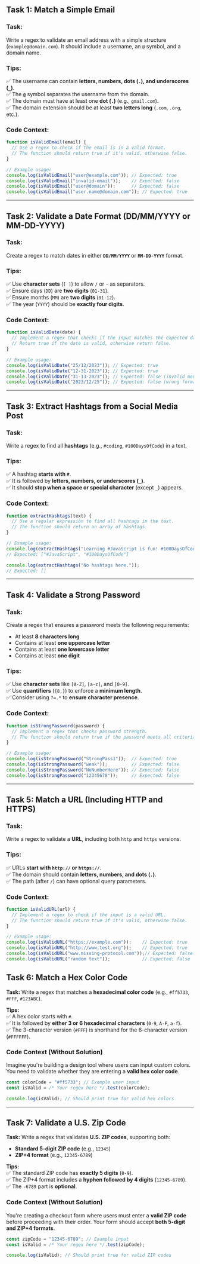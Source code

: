 ## **Task 1: Match a Simple Email**  
### **Task:**  
Write a regex to validate an email address with a simple structure (`example@domain.com`). It should include a username, an `@` symbol, and a domain name.  

### **Tips:**  
✅ The username can contain **letters, numbers, dots (`.`), and underscores (`_`)**.  
✅ The **`@`** symbol separates the username from the domain.  
✅ The domain must have at least one **dot (`.`)** (e.g., `gmail.com`).  
✅ The domain extension should be at least **two letters long** (`.com`, `.org`, etc.).  

### **Code Context:**  
```js
function isValidEmail(email) {
  // Use a regex to check if the email is in a valid format.
  // The function should return true if it's valid, otherwise false.
}

// Example usage:
console.log(isValidEmail("user@example.com")); // Expected: true
console.log(isValidEmail("invalid-email"));    // Expected: false
console.log(isValidEmail("user@domain"));      // Expected: false
console.log(isValidEmail("user.name@domain.com")); // Expected: true
```

---

## **Task 2: Validate a Date Format (DD/MM/YYYY or MM-DD-YYYY)**  
### **Task:**  
Create a regex to match dates in either **`DD/MM/YYYY`** or **`MM-DD-YYYY`** format.  

### **Tips:**  
✅ Use **character sets** (`[ ]`) to allow `/` or `-` as separators.  
✅ Ensure days (`DD`) are **two digits** (`01-31`).  
✅ Ensure months (`MM`) are **two digits** (`01-12`).  
✅ The year (`YYYY`) should be **exactly four digits**.  

### **Code Context:**  
```js
function isValidDate(date) {
  // Implement a regex that checks if the input matches the expected date formats.
  // Return true if the date is valid, otherwise return false.
}

// Example usage:
console.log(isValidDate("25/12/2023")); // Expected: true
console.log(isValidDate("12-31-2023")); // Expected: true
console.log(isValidDate("31-13-2023")); // Expected: false (invalid month)
console.log(isValidDate("2023/12/25")); // Expected: false (wrong format)
```

---

## **Task 3: Extract Hashtags from a Social Media Post**  
### **Task:**  
Write a regex to find all **hashtags** (e.g., `#coding`, `#100DaysOfCode`) in a text.  

### **Tips:**  
✅ A hashtag **starts with `#`**.  
✅ It is followed by **letters, numbers, or underscores (`_`)**.  
✅ It should **stop when a space or special character** (except `_`) appears.  

### **Code Context:**  
```js
function extractHashtags(text) {
  // Use a regular expression to find all hashtags in the text.
  // The function should return an array of hashtags.
}

// Example usage:
console.log(extractHashtags("Learning #JavaScript is fun! #100DaysOfCode")); 
// Expected: ["#JavaScript", "#100DaysOfCode"]

console.log(extractHashtags("No hashtags here.")); 
// Expected: []
```

---

## **Task 4: Validate a Strong Password**  
### **Task:**  
Create a regex that ensures a password meets the following requirements:  
- At least **8 characters long**  
- Contains at least **one uppercase letter**  
- Contains at least **one lowercase letter**  
- Contains at least **one digit**  

### **Tips:**  
✅ Use **character sets** like `[A-Z]`, `[a-z]`, and `[0-9]`.  
✅ Use **quantifiers** (`{8,}`) to enforce a **minimum length**.  
✅ Consider using `?=.*` to **ensure character presence**.  

### **Code Context:**  
```js
function isStrongPassword(password) {
  // Implement a regex that checks password strength.
  // The function should return true if the password meets all criteria.
}

// Example usage:
console.log(isStrongPassword("StrongPass1"));  // Expected: true
console.log(isStrongPassword("weak"));         // Expected: false
console.log(isStrongPassword("NoNumberHere")); // Expected: false
console.log(isStrongPassword("12345678"));     // Expected: false
```

---

## **Task 5: Match a URL (Including HTTP and HTTPS)**  
### **Task:**  
Write a regex to validate a **URL**, including both `http` and `https` versions.  

### **Tips:**  
✅ URLs **start with `http://` or `https://`**.  
✅ The domain should contain **letters, numbers, and dots (`.`)**.  
✅ The path (after `/`) can have optional query parameters.  

### **Code Context:**  
```js
function isValidURL(url) {
  // Implement a regex to check if the input is a valid URL.
  // The function should return true if it's valid, otherwise false.
}

// Example usage:
console.log(isValidURL("https://example.com"));    // Expected: true
console.log(isValidURL("http://www.test.org"));    // Expected: true
console.log(isValidURL("www.missing-protocol.com"));// Expected: false
console.log(isValidURL("random text"));            // Expected: false
```

## **Task 6: Match a Hex Color Code**  
**Task:** Write a regex that matches a **hexadecimal color code** (e.g., `#ff5733`, `#FFF`, `#123ABC`).  

**Tips:**  
✅ A hex color starts with `#`.  
✅ It is followed by **either 3 or 6 hexadecimal characters** (`0-9`, `A-F`, `a-f`).  
✅ The 3-character version (`#FFF`) is shorthand for the 6-character version (`#FFFFFF`).  

### **Code Context (Without Solution)**  
Imagine you're building a design tool where users can input custom colors. You need to validate whether they are entering a **valid hex color code**.  

```js
const colorCode = "#ff5733"; // Example user input
const isValid = /* Your regex here */.test(colorCode);

console.log(isValid); // Should print true for valid hex colors
```

---

## **Task 7: Validate a U.S. Zip Code**  
**Task:** Write a regex that validates **U.S. ZIP codes**, supporting both:  
- **Standard 5-digit ZIP code** (e.g., `12345`)  
- **ZIP+4 format** (e.g., `12345-6789`)  

**Tips:**  
✅ The standard ZIP code has **exactly 5 digits** (`0-9`).  
✅ The ZIP+4 format includes a **hyphen followed by 4 digits** (`12345-6789`).  
✅ The `-6789` part is **optional**.  

### **Code Context (Without Solution)**  
You're creating a checkout form where users must enter a **valid ZIP code** before proceeding with their order. Your form should accept **both 5-digit and ZIP+4 formats**.  

```js
const zipCode = "12345-6789"; // Example input
const isValid = /* Your regex here */.test(zipCode);

console.log(isValid); // Should print true for valid ZIP codes
```